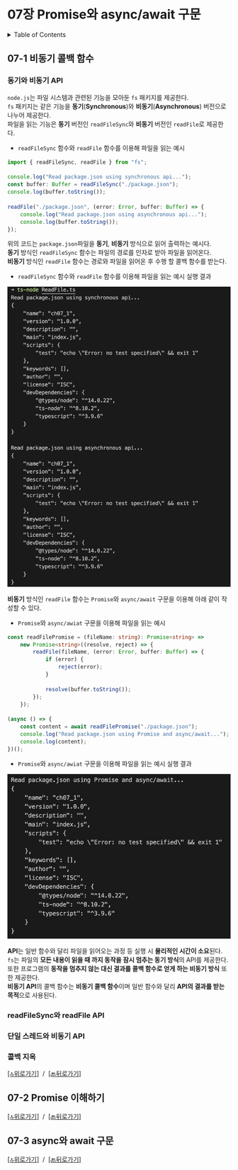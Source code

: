 # 07장 Promise와 async/await 구문

<details><summary>Table of Contents</summary>

-   07-1 비동기 콜백 함수 [:link:](#07-1-비동기-콜백-함수)
    -   동기와 비동기 API [:link:](#동기와-비동기-api)
    -   readFileSync와 readFile API [:link:](#readfilesync와-readfile-api)
    -   단일 스레드와 비동기 API [:link:](#단일-스레드와-비동기-api)
    -   콜백 지옥 [:link:](#콜백-지옥)
-   07-2 Promise 이해하기 [:link:](#07-2-promise-이해하기)
-   07-3 async와 await 구문 [:link:](#07-3-async와-await-구문)

</details>

## 07-1 비동기 콜백 함수

### 동기와 비동기 API

`node.js`는 파일 시스템과 관련된 기능을 모아둔 `fs` 패키지를 제공한다.<br/>
`fs` 패키지는 같은 기능을 **동기**(**Synchronous**)와 **비동기**(**Asynchronous**) 버전으로 나누어 제공한다.<br/>
파일을 읽는 기능은 **동기** 버전인 `readFileSync`와 **비동기** 버전인 `readFile`로 제공한다.<br/>

-   `readFileSync` 함수와 `readFile` 함수를 이용해 파일을 읽는 예시

```typescript
import { readFileSync, readFile } from "fs";

console.log("Read package.json using synchronous api...");
const buffer: Buffer = readFileSync("./package.json");
console.log(buffer.toString());

readFile("./package.json", (error: Error, buffer: Buffer) => {
    console.log("Read package.json using asynchronous api...");
    console.log(buffer.toString());
});
```

위의 코드는 `package.json`파일을 **동기**, **비동기** 방식으로 읽어 출력하는 예시다.<br/>
**동기** 방식인 `readFileSync` 함수는 파일의 경로를 인자로 받아 파일을 읽어온다.<br/>
**비동기** 방식인 `readFile` 함수는 경로와 파일을 읽어온 후 수행 할 콜백 함수를 받는다.<br/>

-   `readFileSync` 함수와 `readFile` 함수를 이용해 파일을 읽는 예시 실행 결과

<img src="./images/1.png" width="600" height="auto">

**비동기** 방식인 `readFile` 함수는 `Promise`와 `async/await` 구문을 이용해 아래 같이 작성할 수 있다.<br/>

-   `Promise`와 `async/awiat` 구문을 이용해 파일을 읽는 예시

```typescript
const readFilePromise = (fileName: string): Promise<string> =>
    new Promise<string>((resolve, reject) => {
        readFile(fileName, (error: Error, buffer: Buffer) => {
            if (error) {
                reject(error);
            }

            resolve(buffer.toString());
        });
    });

(async () => {
    const content = await readFilePromise("./package.json");
    console.log("Read package.json using Promise and async/await...");
    console.log(content);
})();
```

-   `Promise`와 `async/awiat` 구문을 이용해 파일을 읽는 예시 실행 결과

<img src="./images/2.png" width="600" height="auto">

**API**는 일반 함수와 달리 파일을 읽어오는 과정 등 실행 시 **물리적인 시간이 소요**된다.<br/>
`fs`는 파일의 **모든 내용이 읽을 때 까지 동작을 잠시 멈추는 동기 방식**의 API를 제공한다.<br/>
또한 프로그램의 **동작을 멈추지 않는 대신 결과를 콜백 함수로 얻게 하는 비동기 방식** 또한 제공한다.<br/>
**비동기 API**의 콜백 함수는 **비동기 콜백 함수**이며 일반 함수와 달리 **API의 결과를 받는 목적**으로 사용된다.<br/>

### readFileSync와 readFile API

### 단일 스레드와 비동기 API

### 콜백 지옥

[[🔝위로가기]](#07장-promise와-asyncawait-구문)&nbsp; / &nbsp;[[🔙뒤로가기]](https://github.com/alstn2468/DoIt_Typescript_Programming/blob/master/README.md)

## 07-2 Promise 이해하기

[[🔝위로가기]](#07장-promise와-asyncawait-구문)&nbsp; / &nbsp;[[🔙뒤로가기]](https://github.com/alstn2468/DoIt_Typescript_Programming/blob/master/README.md)

## 07-3 async와 await 구문

[[🔝위로가기]](#07장-promise와-asyncawait-구문)&nbsp; / &nbsp;[[🔙뒤로가기]](https://github.com/alstn2468/DoIt_Typescript_Programming/blob/master/README.md)
